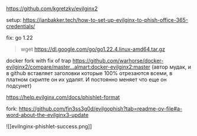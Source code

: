 https://github.com/kgretzky/evilginx2

setup: https://janbakker.tech/how-to-set-up-evilginx-to-phish-office-365-credentials/

fix: go 1.22

> wget https://dl.google.com/go/go1.22.4.linux-amd64.tar.gz



docker fork with fix of trap https://github.com/warhorse/docker-evilginx2/compare/master...almart:docker-evilginx2:master (автор мудак, и в github вставляет заголовки которые 100% отрезаются всеми, в платном скрипте он их удалят. И постоянно меняет что еще он подсунет)

https://help.evilginx.com/docs/phishlet-format


fork: https://github.com/fin3ss3g0d/evilgophish?tab=readme-ov-file#a-word-about-the-evilginx3-update

![[evilnginx-phishlet-success.png]]